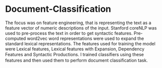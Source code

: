# Document-Classification

The focus was on feature engineering, that is representing the text as a feature vector of numeric descriptions of the input.
Stanford coreNLP was used to pre-process the text in order to get syntactic features.
Pre-computed word2vec word representations were used to expand the standard lexical representations.
The features used for training the model were Lexical features, Lexical features with Expansion, Dependency Features and
Syntactic Productions.
I trained classiﬁers using these features and then used them to perform document classiﬁcation task.
